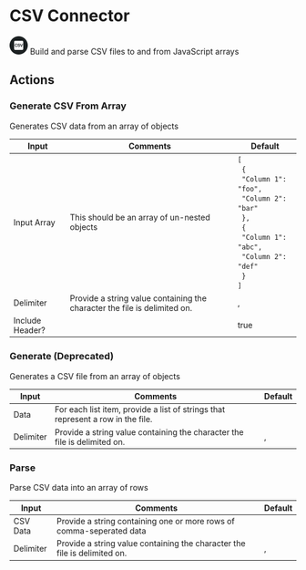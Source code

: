 # CSV Connector

![CSV](./assets/csv.png#connector-icon)
Build and parse CSV files to and from JavaScript arrays

## Actions

### Generate CSV From Array

Generates CSV data from an array of objects

| Input           | Comments                                                                  | Default                                                                                                                                                  |
| --------------- | ------------------------------------------------------------------------- | -------------------------------------------------------------------------------------------------------------------------------------------------------- |
| Input Array     | This should be an array of un-nested objects                              | <code>[<br /> {<br /> "Column 1": "foo",<br /> "Column 2": "bar"<br /> },<br /> {<br /> "Column 1": "abc",<br /> "Column 2": "def"<br /> }<br />]</code> |
| Delimiter       | Provide a string value containing the character the file is delimited on. | ,                                                                                                                                                        |
| Include Header? |                                                                           | true                                                                                                                                                     |

### Generate (Deprecated)

Generates a CSV file from an array of objects

| Input     | Comments                                                                        | Default |
| --------- | ------------------------------------------------------------------------------- | ------- |
| Data      | For each list item, provide a list of strings that represent a row in the file. |         |
| Delimiter | Provide a string value containing the character the file is delimited on.       | ,       |

### Parse

Parse CSV data into an array of rows

| Input     | Comments                                                                  | Default |
| --------- | ------------------------------------------------------------------------- | ------- |
| CSV Data  | Provide a string containing one or more rows of comma-seperated data      |         |
| Delimiter | Provide a string value containing the character the file is delimited on. | ,       |
